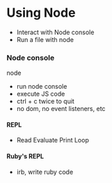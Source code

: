 # Using Node

* Interact with Node console
* Run a file with node

### Node console
node
* run node console
* execute JS code
* ctrl + c twice to quit
* no dom, no event listeners, etc

#### REPL
- Read Evaluate Print Loop

#### Ruby's REPL
- irb, write ruby code
